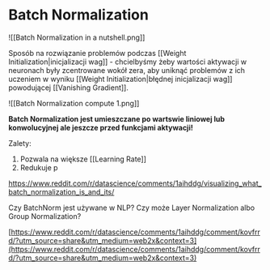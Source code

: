 # Batch Normalization

![[Batch Normalization in a nutshell.png]]

Sposób na rozwiązanie problemów podczas [[Weight Initialization|inicjalizacji wag]] - chcielbyśmy żeby wartości aktywacji w neuronach były zcentrowane wokół zera, aby uniknąć problemów z ich uczeniem w wyniku [[Weight Initialization|błędnej inicjalizacji wag]] powodującej [[Vanishing Gradient]].

![[Batch Normalization compute 1.png]]

**Batch Normalization jest umieszczane po wartswie liniowej lub konwolucyjnej ale jeszcze przed funkcjami aktywacji!**

Zalety:
1. Pozwala na większe [[Learning Rate]]
2. Redukuje p

https://www.reddit.com/r/datascience/comments/1aihddg/visualizing_what_batch_normalization_is_and_its/

Czy BatchNorm jest używane w NLP? Czy może Layer Normalization albo Group Normalization?

  

[https://www.reddit.com/r/datascience/comments/1aihddg/comment/kovfrrd/?utm_source=share&utm_medium=web2x&context=3](https://www.reddit.com/r/datascience/comments/1aihddg/comment/kovfrrd/?utm_source=share&utm_medium=web2x&context=3)